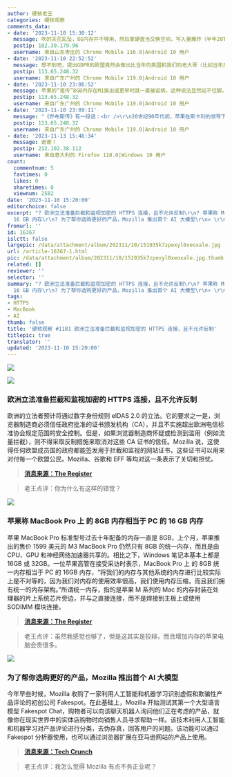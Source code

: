 ```yaml
---
author: 硬核老王
categories: 硬核观察
comments_data:
- date: '2023-11-10 15:30:12'
  message: 吹的天花乱坠，8G内存并不够用，然后拿硬盘当交换空间，写入量爆炸（半年20TB），苹果公司是被制裁了吗，大内存卖这么贵？
  postip: 182.39.179.96
  username: 来自山东枣庄的 Chrome Mobile 116.0|Android 10 用户
- date: '2023-11-10 22:52:52'
  message: 想不到吧，提出GDPR的欧盟竟然会做出比当年的美国和我们的老大哥（比如当年臭名昭著的CNNIC）更恶心的事情。
  postip: 113.65.248.32
  username: 来自广东广州的 Chrome Mobile 119.0|Android 10 用户
- date: '2023-11-10 23:06:52'
  message: 苹果的“祖传”8GB内存在M1推出或更早时就一直被诟病，这种说法显然站不住脚。对于只办公、上网、听歌、看视频的人确实够用，但是只要做一些复杂点的事情，比如开发、PS、后期处理，内存马上爆掉（吃硬盘swap）。对于运行虚拟机这种硬性要求，内存不够就是不够。
  postip: 113.65.248.32
  username: 来自广东广州的 Chrome Mobile 119.0|Android 10 用户
- date: '2023-11-10 23:09:11'
  message: "《乔布斯传》有一段话：<br />\r\n20世纪90年代初，苹果在斯卡利的领导下市场占有率持续下降，乔布斯对斯卡利的愤怒和蔑视也与日俱增。“斯卡利引进下三滥的人和下三滥的价值观，把苹果给毁了。”乔布斯后来悲叹，“他们只在乎如何赚钱——主要为他们自己，同时也为苹果——而不在乎如何制造出色的产品。”乔布斯感觉斯卡利对利润的追逐是以牺牲市场份额为代价的。“Mac之所以输给微软，是因为斯卡利坚持尽可能地榨取每一分利润，而不是努力改进产品和降低价格。”结果是利润最终消失。"
  postip: 113.65.248.32
  username: 来自广东广州的 Chrome Mobile 119.0|Android 10 用户
- date: '2023-11-13 15:46:34'
  message: 谢谢！
  postip: 212.102.38.112
  username: 来自意大利的 Firefox 118.0|Windows 10 用户
count:
  commentnum: 5
  favtimes: 0
  likes: 0
  sharetimes: 0
  viewnum: 2582
date: '2023-11-10 15:20:00'
editorchoice: false
excerpt: "? 欧洲立法准备拦截和监视加密的 HTTPS 连接，且不允许反制\r\n? 苹果称 MacBook Pro 上 的 8GB 内存相当于 PC 的
  16 GB 内存\r\n? 为了帮你选购更好的产品，Mozilla 推出首个 AI 大模型\r\n» \r\n»"
fromurl: ''
id: 16367
islctt: false
largepic: /data/attachment/album/202311/10/151935k7zpexyl0xeoxale.jpg
url: /article-16367-1.html
pic: /data/attachment/album/202311/10/151935k7zpexyl0xeoxale.jpg.thumb.jpg
related: []
reviewer: ''
selector: ''
summary: "? 欧洲立法准备拦截和监视加密的 HTTPS 连接，且不允许反制\r\n? 苹果称 MacBook Pro 上 的 8GB 内存相当于 PC 的
  16 GB 内存\r\n? 为了帮你选购更好的产品，Mozilla 推出首个 AI 大模型\r\n» \r\n»"
tags:
- HTTPS
- MacBook
- AI
thumb: false
title: '硬核观察 #1181 欧洲立法准备拦截和监视加密的 HTTPS 连接，且不允许反制'
titlepic: true
translator: ''
updated: '2023-11-10 15:20:00'
---
```


![](/data/attachment/album/202311/10/151935k7zpexyl0xeoxale.jpg)


![](/data/attachment/album/202311/10/151945j3xc08xhnpnh4c3n.png)


### 欧洲立法准备拦截和监视加密的 HTTPS 连接，且不允许反制


欧洲的立法者预计将通过数字身份规则 eIDAS 2.0 的立法。它的要求之一是，浏览器制造商必须信任政府批准的证书颁发机构（CA），并且不实施超出欧洲电信标准协会规定范围的安全控制。但是，如果浏览器制造商怀疑或检测到滥用（例如流量拦截），则不得采取反制措施来取消对这些 CA 证书的信任。Mozilla 说，这使得任何欧盟成员国的政府都能签发用于拦截和监视的网站证书，这些证书可以用来对付每一个欧盟公民。Mozilla、谷歌和 EFF 等均对这一条表示了关切和担忧。



> 
> **[消息来源：The Register](https://www.theregister.com/2023/11/08/europe_eidas_browser/)**
> 
> 
> 



> 
> 老王点评：你为什么有这样的错觉？
> 
> 
> 


![](/data/attachment/album/202311/10/152009hxxaplxlnxdoxltx.png)


### 苹果称 MacBook Pro 上 的 8GB 内存相当于 PC 的 16 GB 内存


苹果 MacBook Pro 标准型号过去十年配备的内存一直是 8GB，上个月，苹果推出的售价 1599 美元的 M3 MacBook Pro 仍然只有 8GB 的统一内存，而且是由 CPU、GPU 和神经网络加速器共享的。相比之下，Windows 笔记本基本上都是 16GB 或 32GB。一位苹果高管在接受采访时表示，MacBook Pro 上 的 8GB 统一内存相当于 PC 的 16GB 内存，“将我们的内存与其他系统的内存进行比较实际上是不对等的，因为我们对内存的使用效率很高，我们使用内存压缩，而且我们拥有统一的内存架构。”所谓统一内存，指的是苹果 M 系列的 Mac 的内存封装在处理器的片上系统芯片旁边，并与之直接连接，而不是焊接到主板上或使用 SODIMM 模块连接。



> 
> **[消息来源：The Register](https://www.theregister.com/2023/11/09/apple_exec_defends_8gb/)**
> 
> 
> 



> 
> 老王点评：虽然我感觉也够了，但是这其实是狡辩，而且增加内存的苹果电脑会贵很多。
> 
> 
> 


![](/data/attachment/album/202311/10/152025d88rtxllltr8tzb0.png)


### 为了帮你选购更好的产品，Mozilla 推出首个 AI 大模型


今年早些时候，Mozilla 收购了一家利用人工智能和机器学习识别虚假和欺骗性产品评论的初创公司 Fakespot。在此基础上，Mozilla 开始测试其第一个大型语言模型 Fakespot Chat，购物者可以向该聊天机器人询问他们正在考虑的产品，就像你在现实世界中的实体店购物时向销售人员寻求帮助一样。该技术利用人工智能和机器学习对产品评论进行分类，去伪存真，回答用户的问题。该功能可以通过 Fakespot 分析器使用，也可以通过浏览器扩展在亚马逊网站的产品上使用。



> 
> **[消息来源：Tech Crunch](https://techcrunch.com/2023/11/08/fakespot-chat-mozillas-first-llm-lets-online-shoppers-research-products-via-an-ai-chatbot/)**
> 
> 
> 



> 
> 老王点评：我怎么觉得 Mozilla 有点不务正业呢？
> 
> 
>
